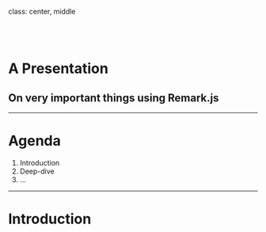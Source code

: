 class: center, middle
<br/><br/><br/><br/>
# A Presentation
## On very important things using Remark.js


---

# Agenda

1. Introduction
2. Deep-dive
3. ...

---

# Introduction
